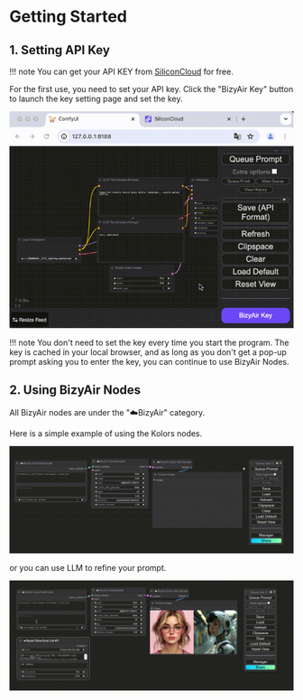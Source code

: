 # Getting Started

## 1. Setting API Key

!!! note
    You can get your API KEY from [SiliconCloud](https://cloud.siliconflow.cn/) for free.

For the first use, you need to set your API key. Click the "BizyAir Key" button to launch the key setting page and set the key.

![](./imgs/how-to-set-key.gif)

!!! note
    You don't need to set the key every time you start the program. The key is cached in your local browser, and as long as you don't get a pop-up prompt asking you to enter the key, you can continue to use BizyAir Nodes.

## 2. Using BizyAir Nodes

All BizyAir nodes are under the "☁️BizyAir" category.

Here is a simple example of using the Kolors nodes.

![](./imgs/text2img.gif)

or you can use LLM to refine your prompt.

![](./imgs/llmnode.gif)
